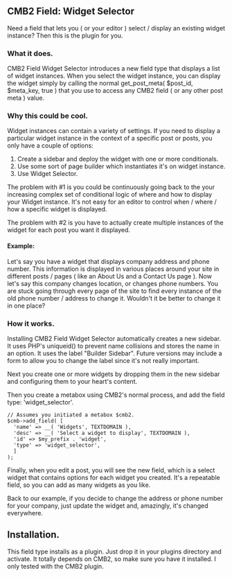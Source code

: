## CMB2 Field: Widget Selector 

Need a field that lets you ( or your editor ) select / display an existing widget instance?  Then this is the plugin for you.

### What it does.

CMB2 Field Widget Selector introduces a new field type that displays a list of widget instances.  When you select the widget instance, you can display the widget simply by calling the normal get_post_meta( $post_id, $meta_key, true ) that you use to access any CMB2 field ( or any other post meta ) value.

### Why this could be cool.

Widget instances can contain a variety of settings.  If you need to display a particular widget instance in the context of a specific post or posts, you only have a couple of options:
1. Create a sidebar and deploy the widget with one or more conditionals. 
2. Use some sort of page builder which instantiates it's on widget instance.
3. Use Widget Selector.

The problem with #1 is you could be continuously going back to the your increasing complex set of conditional logic of where and how to display your Widget instance.  It's not easy for an editor to control when / where / how a specific widget is displayed.

The problem with #2 is you have to actually create multiple instances of the widget for each post you want it displayed.

#### Example:

Let's say you have a widget that displays company address and phone number.  This information is displayed in various places around your site in different posts / pages ( like an About Us and a Contact Us page ).  Now let's say this company changes location, or changes phone numbers.  You are stuck going through every page of the site to find every instance of the old phone number / address to change it.  Wouldn't it be better to change it in one place?

### How it works.

Installing CMB2 Field Widget Selector automatically creates a new sidebar.  It uses PHP's uniqueid() to prevent name collisions and stores the name in an option.  It uses the label "Builder Sidebar".  Future versions may include a form to allow you to change the label since it's not really important.

Next you create one or more widgets by dropping them in the new sidebar and configuring them to your heart's content.

Then you create a metabox using CMB2's normal process, and add the field type: 'widget_selector'.

```
// Assumes you initiated a metabox $cmb2.
$cmb->add_field( [
  'name' => __( 'Widgets', TEXTDOMAIN ),
  'desc' => __( 'Select a widget to display', TEXTDOMAIN ),
  'id' => $my_prefix . 'widget',
  'type' => 'widget_selector',
  ]
);
```

Finally, when you edit a post, you will see the new field, which is a select widget that contains options for each widget you created.  It's a repeatable field, so you can add as many widgets as you like.

Back to our example, if you decide to change the address or phone number for your company, just update the widget and, amazingly, it's changed everywhere.

## Installation.

This field type installs as a plugin.  Just drop it in your plugins directory and activate.  It totally depends on CMB2, so make sure you have it installed.  I only tested with the CMB2 plugin.
